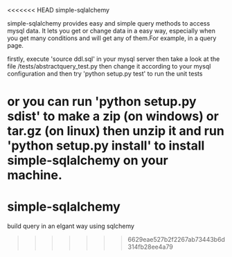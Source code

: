 <<<<<<< HEAD
simple-sqlalchemy

simple-sqlalchemy provides easy and simple query methods to access mysql data. It
lets you get or change data in a easy way, especially when you get many conditions and
will get any of them.For example, in a query page.

firstly, execute 'source ddl.sql' in your mysql server
then
take a look at the file /tests/abstractquery_test.py then change it according to your mysql
configuration and then try 'python setup.py test' to  run the unit tests

or 
you can run 'python setup.py sdist' to make a zip (on windows) or tar.gz (on linux) 
then unzip it and run 'python setup.py install'  to  install simple-sqlalchemy on your machine.
=======
# simple-sqlalchemy
build query in an elgant way using sqlchemy
>>>>>>> 6629eae527b2f2267ab73443b6d314fb28ee4a79
